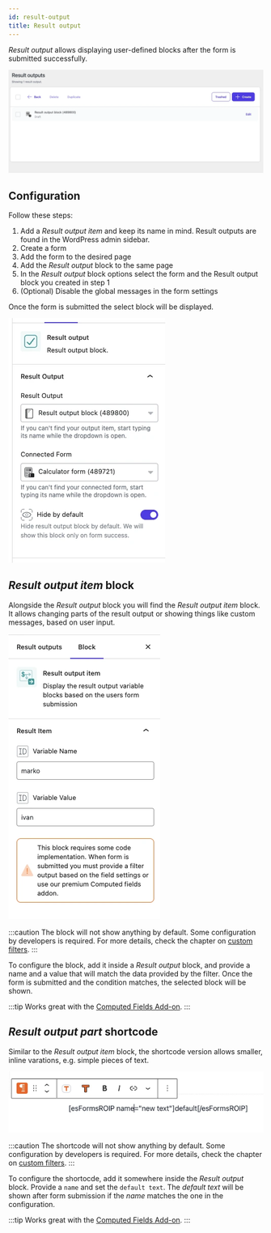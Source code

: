 ```yaml
---
id: result-output
title: Result output
---
```


_Result output_ allows displaying user-defined blocks after the form is submitted successfully.

![Result output](/img/forms/result-output-1.webp)

## Configuration

Follow these steps:
1. Add a _Result output item_ and keep its name in mind. Result outputs are found in the WordPress admin sidebar.
2. Create a form
3. Add the form to the desired page
4. Add the _Result output_ block to the same page
5. In the _Result output_ block options select the form and the Result output block you created in step 1
6. (Optional) Disable the global messages in the form settings

Once the form is submitted the select block will be displayed.

![Result output settings](/img/forms/result-output-2.webp)

## _Result output item_ block

Alongside the _Result output_ block you will find the _Result output item_ block. It allows changing parts of the result output or showing things like custom messages, based on user input.

![Result output item block](/img/forms/result-output-3.webp)

:::caution
The block will not show anything by default. Some configuration by developers is required. For more details, check the chapter on [custom filters](/forms/php/filters/block/form/result-output-items).
:::

To configure the block, add it inside a _Result output_ block, and provide a name and a value that will match the data provided by the filter. Once the form is submitted and the condition matches, the selected block will be shown.

:::tip
Works great with the [Computed Fields Add-on](/forms/addons/premium/computed-fields/intro).
:::

## _Result output part_ shortcode

Similar to the _Result output item_ block, the shortcode version allows smaller, inline varations, e.g. simple pieces of text.

![Result output part shortcode](/img/forms/result-output-4.webp)

:::caution
The shortcode will not show anything by default. Some configuration by developers is required. For more details, check the chapter on [custom filters](/forms/php/filters/block/form/result-output-items).
:::

To configure the shortocde, add it somewhere inside the _Result output_ block. Provide a `name` and set the `default text`. The _default text_ will be shown after form submission if the _name_ matches the one in the configuration.

:::tip
Works great with the [Computed Fields Add-on](/forms/addons/premium/computed-fields/intro).
:::
